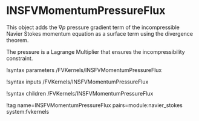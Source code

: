 # INSFVMomentumPressureFlux

This object adds the $\nabla p$ pressure gradient term of the incompressible
Navier Stokes momentum equation as a surface term using the divergence theorem.

The pressure is a Lagrange Multiplier that ensures the incompressibility constraint.

!syntax parameters /FVKernels/INSFVMomentumPressureFlux

!syntax inputs /FVKernels/INSFVMomentumPressureFlux

!syntax children /FVKernels/INSFVMomentumPressureFlux

!tag name=INSFVMomentumPressureFlux pairs=module:navier_stokes system:fvkernels
